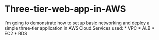 # Three-tier-web-app-in-AWS
I'm going to demonstrate how to set up basic networking and deploy a simple three-tier application in AWS Cloud.Services used: * VPC * ALB * EC2 * RDS
